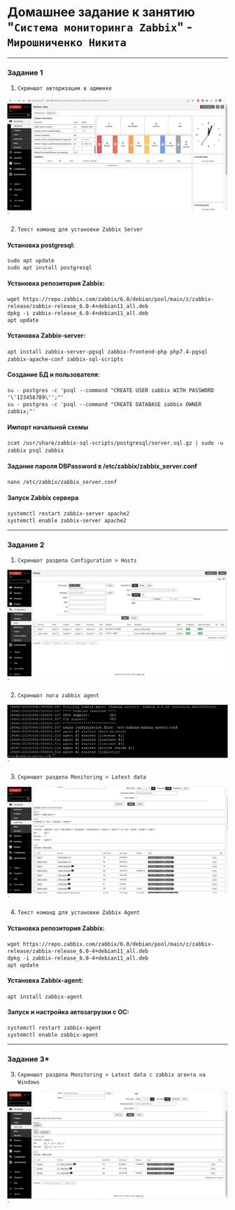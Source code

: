 # Домашнее задание к занятию "`Система мониторинга Zabbix`" - `Мирошниченко Никита`

---


### Задание 1

1. `Cкриншот авторизации в админке`

![Скриншот авторизации](https://github.com/Tourker/Git_HW/blob/main/img/Zabbix_hw2_1.jpg)`

2. `Текст команд для установки Zabbix Server`

#### Установка postgresql:
```
sudo apt update
sudo apt install postgresql
```

#### Установка репозитория Zabbix:
```
wget https://repo.zabbix.com/zabbix/6.0/debian/pool/main/z/zabbix-release/zabbix-release_6.0-4+debian11_all.deb
dpkg -i zabbix-release_6.0-4+debian11_all.deb
apt update
```

#### Установка Zabbix-server: 
`apt install zabbix-server-pgsql zabbix-frontend-php php7.4-pgsql zabbix-apache-conf zabbix-sql-scripts`

#### Создание БД и пользователя:
```
su - postgres -c 'psql --command "CREATE USER zabbix WITH PASSWORD '\'123456789\'';"'
su - postgres -c 'psql --command "CREATE DATABASE zabbix OWNER zabbix;"'
```

#### Импорт начальной схемы
`zcat /usr/share/zabbix-sql-scripts/postgresql/server.sql.gz | sudo -u zabbix psql zabbix`

#### Задание пароля DBPassword в /etc/zabbix/zabbix_server.conf
`nano /etc/zabbix/zabbix_server.conf`

#### Запуск Zabbix сервера
```
systemctl restart zabbix-server apache2
systemctl enable zabbix-server apache2
```


---

### Задание 2

1. `Скриншот раздела Configuration > Hosts`

![Скриншот раздела Configuration > Hosts](https://github.com/Tourker/Git_HW/blob/main/img/config_hosts.jpg)`

2. `Скриншот лога zabbix agent`

![Скриншот лога zabbix agent](https://github.com/Tourker/Git_HW/blob/main/img/Zabbix_agent_service.jpg)`

3. `Скриншот раздела Monitoring > Latest data`

![Скриншот раздела Monitoring > Latest data](https://github.com/Tourker/Git_HW/blob/main/img/latest_data.jpg)`

4. `Текст команд для установки Zabbix Agent`

#### Установка репозитория Zabbix:

```
wget https://repo.zabbix.com/zabbix/6.0/debian/pool/main/z/zabbix-release/zabbix-release_6.0-4+debian11_all.deb
dpkg -i zabbix-release_6.0-4+debian11_all.deb
apt update
```

#### Установка Zabbix-agent:

`apt install zabbix-agent`

#### Запуск и настройка автозагрузки с ОС:

```
systemctl restart zabbix-agent
systemctl enable zabbix-agent
```

---

### Задание 3*

3. `Скриншот раздела Monitoring > Latest data с zabbix агента на Windows`

![Скриншот раздела Monitoring > Latest data](https://github.com/Tourker/Git_HW/blob/main/img/latest_data_windows.jpg)`
